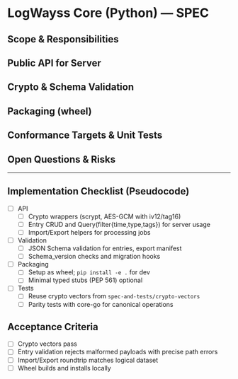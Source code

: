 # LogWayss Core (Python) — SPEC

## Scope & Responsibilities

## Public API for Server

## Crypto & Schema Validation

## Packaging (wheel)

## Conformance Targets & Unit Tests

## Open Questions & Risks

---

## Implementation Checklist (Pseudocode)

- [ ] API
  - [ ] Crypto wrappers (scrypt, AES-GCM with iv12/tag16)
  - [ ] Entry CRUD and Query(filter{time,type,tags}) for server usage
  - [ ] Import/Export helpers for processing jobs
- [ ] Validation
  - [ ] JSON Schema validation for entries, export manifest
  - [ ] Schema_version checks and migration hooks
- [ ] Packaging
  - [ ] Setup as wheel; `pip install -e .` for dev
  - [ ] Minimal typed stubs (PEP 561) optional
- [ ] Tests
  - [ ] Reuse crypto vectors from `spec-and-tests/crypto-vectors`
  - [ ] Parity tests with core-go for canonical operations

## Acceptance Criteria

- [ ] Crypto vectors pass
- [ ] Entry validation rejects malformed payloads with precise path errors
- [ ] Import/Export roundtrip matches logical dataset
- [ ] Wheel builds and installs locally
